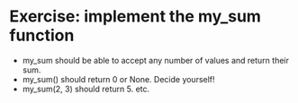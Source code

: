 # Exercise: implement the my_sum function

* my_sum should be able to accept any number of values and return their sum.
* my_sum() should return 0 or None. Decide yourself!
* my_sum(2, 3) should return 5.  etc.


